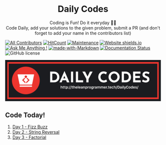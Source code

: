 <h1 align="center">
  Daily Codes
</h1>
<p align="center">
  Coding is Fun! Do it everyday 💯💯
  <br />
  Code Daily, add your solutions to the given problem, submit a PR (and don't forget to add your name in the contributors list)
</p>

[![All Contributors](https://img.shields.io/badge/all_contributors-3-orange.svg?style=flat-square)](#contributors)
[![HitCount](http://hits.dwyl.io/TheLeanProgrammer/DailyCodes.svg)](http://hits.dwyl.io/MadhavBahlMD/TheLeanProgrammer/DailyCodes) [![Maintenance](https://img.shields.io/badge/Maintained%3F-yes-green.svg)](https://GitHub.com/TheLeanProgrammer/DailyCodes/commit-activity) [![Website shields.io](https://img.shields.io/website-up-down-green-red/http/shields.io.svg)](http://theleanprogrammer.tech/DailyCodes) [![Ask Me Anything !](https://img.shields.io/badge/Ask%20me-anything-1abc9c.svg)](http://madhavbahl.tech/contact/) [![made-with-Markdown](https://img.shields.io/badge/Made%20with-Markdown-1f425f.svg)](http://commonmark.org) [![Documentation Status](https://readthedocs.org/projects/ansicolortags/badge/?version=latest)](http://ansicolortags.readthedocs.io/?badge=latest) ![GitHub license](https://img.shields.io/github/license/TheLeanProgrammer/DailyCodes.svg)

![DailyCodes](./cover-img.png)

## Code Today!

1. [Day 1 - Fizz Buzz](./code1/)
2. [Day 2 - String Reversal](./code2/)
3. [Day 3 - Factorial](./code3/)

